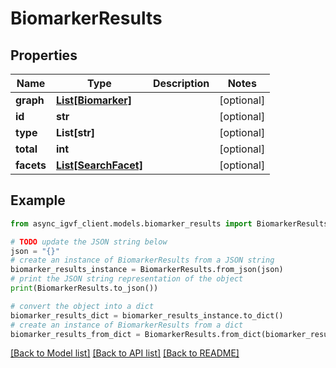 # BiomarkerResults


## Properties

Name | Type | Description | Notes
------------ | ------------- | ------------- | -------------
**graph** | [**List[Biomarker]**](Biomarker.md) |  | [optional] 
**id** | **str** |  | [optional] 
**type** | **List[str]** |  | [optional] 
**total** | **int** |  | [optional] 
**facets** | [**List[SearchFacet]**](SearchFacet.md) |  | [optional] 

## Example

```python
from async_igvf_client.models.biomarker_results import BiomarkerResults

# TODO update the JSON string below
json = "{}"
# create an instance of BiomarkerResults from a JSON string
biomarker_results_instance = BiomarkerResults.from_json(json)
# print the JSON string representation of the object
print(BiomarkerResults.to_json())

# convert the object into a dict
biomarker_results_dict = biomarker_results_instance.to_dict()
# create an instance of BiomarkerResults from a dict
biomarker_results_from_dict = BiomarkerResults.from_dict(biomarker_results_dict)
```
[[Back to Model list]](../README.md#documentation-for-models) [[Back to API list]](../README.md#documentation-for-api-endpoints) [[Back to README]](../README.md)


